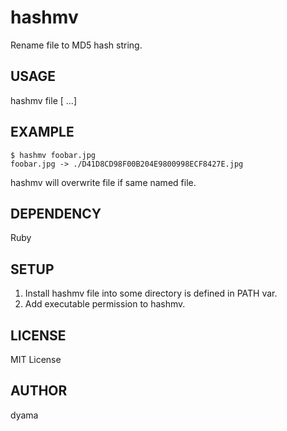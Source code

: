 hashmv
======

Rename file to MD5 hash string.

USAGE
-----

hashmv file [ ...]

EXAMPLE
-------

    $ hashmv foobar.jpg
    foobar.jpg -> ./D41D8CD98F00B204E9800998ECF8427E.jpg

hashmv will overwrite file if same named file.

DEPENDENCY
----------

Ruby

SETUP
-----

1. Install hashmv file into some directory is defined in PATH var.
2. Add executable permission to hashmv.

LICENSE
-------

MIT License

AUTHOR
------

dyama
